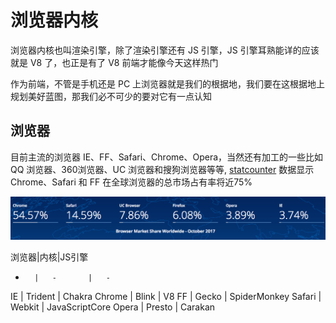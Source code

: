 # 浏览器内核

浏览器内核也叫渲染引擎，除了渲染引擎还有 JS 引擎，JS 引擎耳熟能详的应该就是 V8 了，也正是有了 V8 前端才能像今天这样热门

作为前端，不管是手机还是 PC 上浏览器就是我们的根据地，我们要在这根据地上规划美好蓝图，那我们必不可少的要对它有一点认知

## 浏览器

目前主流的浏览器 IE、FF、Safari、Chrome、Opera，当然还有加工的一些比如 QQ 浏览器、360浏览器、UC 浏览器和搜狗浏览器等等, [statcounter](http://gs.statcounter.com/browser-market-share) 数据显示 Chrome、Safari 和 FF 在全球浏览器的总市场占有率将近75%

![浏览器内核](/assets/liulanqineihe1.png)

浏览器|内核|JS引擎
-       |   -       |   -
IE      |   Trident |   Chakra
Chrome  |   Blink   |   V8
FF      |   Gecko   |   SpiderMonkey
Safari  |   Webkit  |   JavaScriptCore
Opera   |   Presto  |   Carakan
